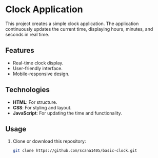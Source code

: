 # Clock Application

This project creates a simple clock application. The application continuously updates the current time, displaying hours, minutes, and seconds in real time.

## Features

- Real-time clock display.
- User-friendly interface.
- Mobile-responsive design.

## Technologies

- **HTML**: For structure.
- **CSS**: For styling and layout.
- **JavaScript**: For updating the time and functionality.

## Usage

1. Clone or download this repository:
   ```bash
   git clone https://github.com/scana1405/basic-clock.git

